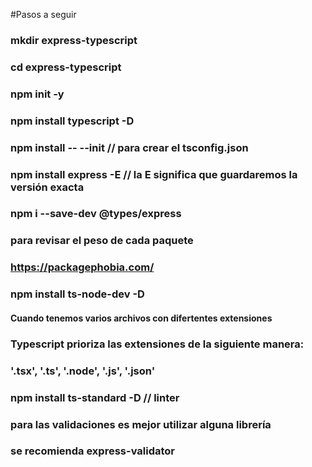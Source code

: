 #Pasos a seguir

### mkdir express-typescript
### cd express-typescript
### npm init -y
### npm install typescript -D
### npm install -- --init // para crear el tsconfig.json
### npm install express -E // la E significa que guardaremos la versión exacta
### npm i --save-dev @types/express
### para revisar el peso de cada paquete
### https://packagephobia.com/
### npm install ts-node-dev -D


#### Cuando tenemos varios archivos con difertentes extensiones
### Typescript prioriza las extensiones de la siguiente manera:
### '.tsx', '.ts', '.node', '.js', '.json'

### npm install ts-standard -D  // linter
### para las validaciones es mejor utilizar alguna librería
### se recomienda express-validator
